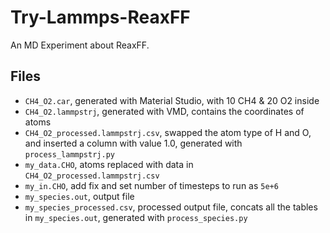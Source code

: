 # Try-Lammps-ReaxFF

An MD Experiment about ReaxFF.

## Files

* `CH4_O2.car`, generated with Material Studio, with 10 CH4 & 20 O2 inside
* `CH4_O2.lammpstrj`, generated with VMD, contains the coordinates of atoms
* `CH4_O2_processed.lammpstrj.csv`, swapped the atom type of H and O, and inserted a column with value 1.0,  generated with `process_lammpstrj.py`
* `my_data.CHO`, atoms replaced with data in `CH4_O2_processed.lammpstrj.csv`
* `my_in.CHO`, add fix and set number of timesteps to run as `5e+6`
* `my_species.out`, output file
* `my_species_processed.csv`, processed output file, concats all the tables in `my_species.out`, generated with `process_species.py`
